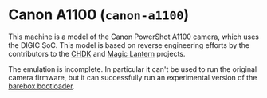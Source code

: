 # Canon A1100 (`canon-a1100`)

This machine is a model of the Canon PowerShot A1100 camera, which uses
the DIGIC SoC. This model is based on reverse engineering efforts by the
contributors to the [CHDK](http://chdk.wikia.com/) and [Magic
Lantern](http://www.magiclantern.fm/) projects.

The emulation is incomplete. In particular it can\'t be used to run the
original camera firmware, but it can successfully run an experimental
version of the [barebox bootloader](http://www.barebox.org/).
